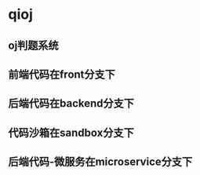 # qioj
## oj判题系统
## 前端代码在front分支下
## 后端代码在backend分支下
## 代码沙箱在sandbox分支下
## 后端代码-微服务在microservice分支下
